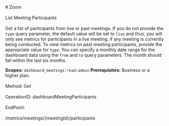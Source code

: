 <br>#     Zoom</br>
<br>List Meeting Participants</br>
<br>Get a list of participants from live or past meetings.
If you do not provide the `type` query parameter, the default value will be set to `live` and thus, you will only see metrics for participants in a live meeting, if any meeting is currently being conducted. To view metrics on past meeting participants, provide the appropriate value for `type`.  You can specify a monthly date range for the dashboard data using the `from` and `to` query parameters. The month should fall within the last six months.

**Scopes:** `dashboard_meetings:read:admin` 
**Prerequisites:** Business or a higher plan.</br>
<br>Method: Get</br>
<br>OperationID: dashboardMeetingParticipants</br>
<br>EndPoint:</br>
<br>/metrics/meetings/{meetingId}/participants</br>
